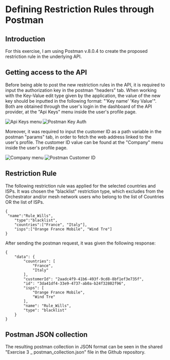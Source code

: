 # Defining Restriction Rules through Postman

## Introduction

For this exercise, I am using Postman v.8.0.4 to create the proposed restriction rule in the underlying API.  

## Getting access to the API 
Before being able to post the new restriction rules in the API, it is required to input the authorization key in the postman "headers" tab. When working with the Key-Value edit type given by the application, the value of the new key should be inputted in the following format: "'Key name' 'Key Value'". Both are obtained through the user's login in the dashboard of the API provider, at the "Api Keys" menu inside the user's profile page. 

![Api Keys menu](https://github.com/henriquewills/Intern_Test/tree/main/images/Api_keys.jpg)
![Postman Key Auth](https://github.com/henriquewills/Intern_Test/tree/main/images/API_Key_Auth.jpg)

Moreover, it was required to input the customer ID as a path variable in the postman "params" tab, in order to fetch the web address linked to the user's profile. The customer ID value can be found at the "Company" menu inside the user's profile page.

![Company menu](https://github.com/henriquewills/Intern_Test/tree/main/images/Customer_ID_Dashboard.jpg)
![Postman Customer ID](https://github.com/henriquewills/Intern_Test/tree/main/images/Customer_ID.jpg)


## Restriction Rule
The following restriction rule was applied for the selected countries and ISPs. It was chosen the "blacklist" restriction type, which excludes from the Orchestrator and/or mesh network users who belong to the list of Countries OR the list of ISPs.
```
{
 "name":"Rule_Wills",
    "type":"blacklist",
    "countries":["France", "Italy"],
    "isps":["Orange France Mobile", "Wind Tre"]
} 
```
After sending the postman request, it was given the following response:
``` 
{
    "data": {
        "countries": [
            "France",
            "Italy"
        ],
        "customerId": "2aadc4f9-41b6-493f-9cd8-8bf1ef3e735f",
        "id": "3da41df4-33e9-4737-ab0a-b24f32802f96",
        "isps": [
            "Orange France Mobile",
            "Wind Tre"
        ],
        "name": "Rule_Wills",
        "type": "blacklist"
    }
}
``` 
## Postman JSON collection
The resulting postman collection in JSON format can be seen in the shared "Exercise 3 _ postman_collection.json" file in the Github repository. 
